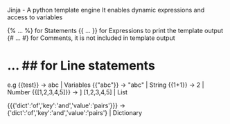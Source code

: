 Jinja - A python template engine
It enables dynamic expressions and access to variables

{% ... %} for Statements
{{ ... }} for Expressions to print the template output
{# ... #} for Comments, it is not included in template output
# ... ## for Line statements

e.g
{{test}}  -> abc                    | Variables
{{"abc"}} -> "abc"                  | String
{{1+1}}   -> 2                      | Number
{{[1,2,3,4,5]}} -> ] [1,2,3,4,5]    | List

{{{'dict':'of','key':'and','value':'pairs'}}} -> {'dict':'of','key':'and','value':'pairs'} | Dictionary

